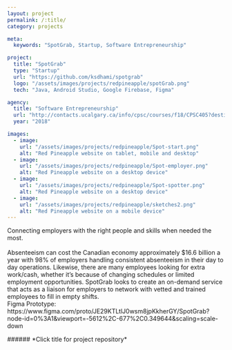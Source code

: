 ```yaml
---
layout: project
permalink: /:title/
category: projects

meta:
  keywords: "SpotGrab, Startup, Software Entrepreneurship"

project:
  title: "SpotGrab"
  type: "Startup"
  url: "https://github.com/ksdhami/spotgrab"
  logo: "/assets/images/projects/redpineapple/spotGrab.png"
  tech: "Java, Android Studio, Google Firebase, Figma"

agency:
  title: "Software Entrepreneurship"
  url: "http://contacts.ucalgary.ca/info/cpsc/courses/f18/CPSC405?destination=courses%2Ff18"
  year: "2018"

images:
  - image:
    url: "/assets/images/projects/redpineapple/Spot-start.png"
    alt: "Red Pineapple website on tablet, mobile and desktop"
  - image:
    url: "/assets/images/projects/redpineapple/Spot-employer.png"
    alt: "Red Pineapple website on a desktop device"
  - image:
    url: "/assets/images/projects/redpineapple/Spot-spotter.png"
    alt: "Red Pineapple website on a desktop device"
  - image:
    url: "/assets/images/projects/redpineapple/sketches2.png"
    alt: "Red Pineapple website on a mobile device"
---
```

<p>Connecting employers with the right people and skills when needed the most. <br> <br> Absenteeism can cost the Canadian economy approximately $16.6 billion a year with 98% of employers handling consistent absenteeism in their day to day operations. Likewise, there are many employees looking for extra work/cash, whether it’s because of changing schedules or limited employment opportunities. SpotGrab looks to create an on-demand service that acts as a liaison for employers to network with vetted and trained employees to fill in empty shifts.
<br>
  Figma Prototype: https://www.figma.com/proto/JE29KTLtlJ0wsm8jpKkherGY/SpotGrab?node-id=0%3A1&viewport=-5612%2C-677%2C0.349644&scaling=scale-down 
  <br>
</p>
###### *Click title for project repository*
